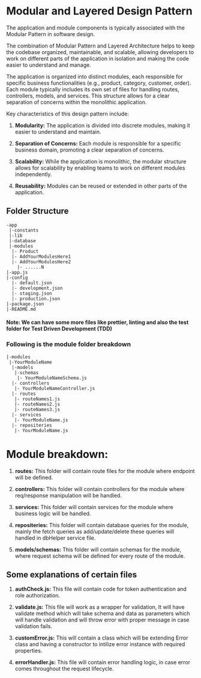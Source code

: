 # Modular and Layered Design Pattern

The application and module components is typically associated with the Modular Pattern in software design.

The combination of Modular Pattern and Layered Architecture helps to keep the codebase organized, maintainable, and scalable, allowing developers to work on different parts of the application in isolation and making the code easier to understand and manage.

The application is organized into distinct modules, each responsible for specific business functionalities (e.g., product, category, customer, order). Each module typically includes its own set of files for handling routes, controllers, models, and services. This structure allows for a clear separation of concerns within the monolithic application.

Key characteristics of this design pattern include:

1. **Modularity:** The application is divided into discrete modules, making it easier to understand and maintain.

2. **Separation of Concerns:** Each module is responsible for a specific business domain, promoting a clear separation of concerns.

3. **Scalability:** While the application is monolithic, the modular structure allows for scalability by enabling teams to work on different modules independently.

4. **Reusability:** Modules can be reused or extended in other parts of the application.


## Folder Structure
```
-app
 |-constants
 |-lib
 |-database
 |-modules
  |- Product
  |- AddYourModulesHere1 
  |- AddYourModulesHere2
	|- ......N
|-app.js
|-config
  |- default.json
  |- development.json
  |- staging.json
  |- production.json
|-package.json
|-README.md
```
#### Note: We can have some more files like prettier, linting and also the test folder for Test Driven Development (TDD)

### Following is the module folder breakdown

```
|-modules
 |-YourModuleName
  |-models
   |-schemas
    |- YourModuleNameSchema.js
  |- controllers
   |- YourModuleNameController.js
  |- routes
   |- routeNames1.js 
   |- routeNames2.js 
   |- routeNames3.js 
  |- services
   |- YourModuleName.js
  |- repositeries
   |- YourModuleName.js        
```

# Module breakdown: 

1. **routes:** This folder will contain route files for the module where endpoint will be defined.

2. **controllers:** This folder will contain controllers for the module where req/response manipulation will be handled.

3. **services:** This folder will contain services for the module where business logic will be handled.

4. **repositeries:** This folder will contain database queries for the module, mainly the fetch queries as add/update/delete these queries will handled in dbHelper service file.

5. **models/schemas:**  This folder will contain schemas for the module, where request schema will be defined for every route of the module.

## Some explanations of certain files

1. **authCheck.js:** This file will contain code for token authentication and role authorization.

2. **validate.js:** This file will work as a wrapper for validation, It will have validate method which will take schema and data as parameters which will handle validation and will throw error with proper message in case validation fails.

3. **customError.js:** This will contain a class which will be extending Error class and having a constructor to intilize error instance with required properties.

4. **errorHandler.js:** This file will contain error handling logic, in case error comes throughout the request lifecycle.